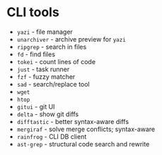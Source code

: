 # CLI tools
* `yazi` - file manager
* `unarchiver` - archive preview for `yazi`
* `ripgrep` - search in files
* `fd` - find files
* `tokei` - count lines of code
* `just` - task runner
* `fzf` - fuzzy matcher
* `sad` - search/replace tool
* `wget`
* `htop`
* `gitui` - git UI
* `delta` - show git diffs
* `difftastic` - better syntax-aware diffs
* `mergiraf` - solve merge conflicts; syntax-aware
* `rainfrog` - CLI DB client
* `ast-grep` - structural code search and rewrite